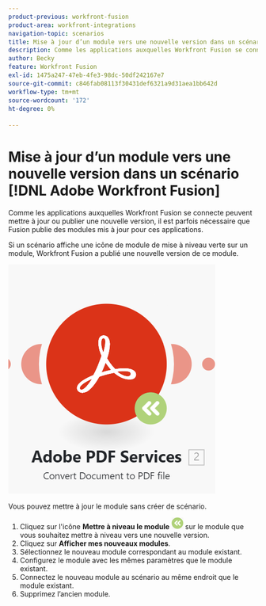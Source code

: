 ```yaml
---
product-previous: workfront-fusion
product-area: workfront-integrations
navigation-topic: scenarios
title: Mise à jour d’un module vers une nouvelle version dans un scénario  [!DNL Adobe Workfront Fusion]
description: Comme les applications auxquelles Workfront Fusion se connecte peuvent mettre à jour ou publier une nouvelle version, il est parfois nécessaire que Fusion publie des modules mis à jour pour ces applications.
author: Becky
feature: Workfront Fusion
exl-id: 1475a247-47eb-4fe3-98dc-50df242167e7
source-git-commit: c846fab08113f30431def6321a9d31aea1bb642d
workflow-type: tm+mt
source-wordcount: '172'
ht-degree: 0%

---
```


# Mise à jour d’un module vers une nouvelle version dans un scénario [!DNL Adobe Workfront Fusion]

Comme les applications auxquelles Workfront Fusion se connecte peuvent mettre à jour ou publier une nouvelle version, il est parfois nécessaire que Fusion publie des modules mis à jour pour ces applications.

Si un scénario affiche une icône de module de mise à niveau verte sur un module, Workfront Fusion a publié une nouvelle version de ce module.

![Icône de mise à jour](assets/update-indicator.png)

Vous pouvez mettre à jour le module sans créer de scénario.

1. Cliquez sur l&#39;icône **Mettre à niveau le module** ![Icône Mettre à niveau](assets/upgrade-icon.png) sur le module que vous souhaitez mettre à niveau vers une nouvelle version.
1. Cliquez sur **Afficher mes nouveaux modules**.
1. Sélectionnez le nouveau module correspondant au module existant.
1. Configurez le module avec les mêmes paramètres que le module existant.
1. Connectez le nouveau module au scénario au même endroit que le module existant.
1. Supprimez l’ancien module.
